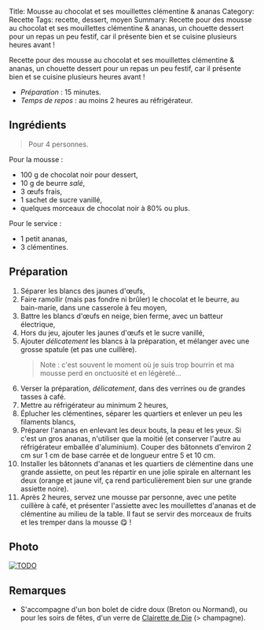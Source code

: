 Title: Mousse au chocolat et ses mouillettes clémentine & ananas
Category: Recette
Tags: recette, dessert, moyen
Summary: Recette pour des mousse au chocolat et ses mouillettes clémentine & ananas, un chouette dessert pour un repas un peu festif, car il présente bien et se cuisine plusieurs heures avant !

Recette pour des mousse au chocolat et ses mouillettes clémentine & ananas, un chouette dessert pour un repas un peu festif, car il présente bien et se cuisine plusieurs heures avant !

- *Préparation* : 15 minutes.
- *Temps de repos* : au moins 2 heures au réfrigérateur.

## Ingrédients
> Pour 4 personnes.

Pour la mousse :

- 100 g de chocolat noir pour dessert,
- 10 g de beurre *salé*,
- 3 œufs frais,
- 1 sachet de sucre vanillé,
- quelques morceaux de chocolat noir à 80% ou plus.

Pour le service :

- 1 petit ananas,
- 3 clémentines.

## Préparation
1. Séparer les blancs des jaunes d'œufs,
2. Faire ramollir (mais pas fondre ni brûler) le chocolat et le beurre, au bain-marie, dans une casserole à feu moyen,
3. Battre les blancs d'œufs en neige, bien ferme, avec un batteur électrique,
4. Hors du jeu, ajouter les jaunes d'œufs et le sucre vanillé,
5. Ajouter *délicatement* les blancs à la préparation, et mélanger avec une grosse spatule (et pas une cuillère).
    > Note : c'est souvent le moment où je suis trop bourrin et ma mousse perd en onctuosité et en légèreté...
6. Verser la préparation, *délicatement*, dans des verrines ou de grandes tasses à café.
7. Mettre au réfrigérateur au minimum 2 heures,
8. Éplucher les clémentines, séparer les quartiers et enlever un peu les filaments blancs,
9. Préparer l'ananas en enlevant les deux bouts, la peau et les yeux. Si c'est un gros ananas, n'utiliser que la moitié (et conserver l'autre au réfrigérateur emballée d'aluminium). Couper des bâtonnets d'environ 2 cm sur 1 cm de base carrée et de longueur entre 5 et 10 cm.
10. Installer les bâtonnets d'ananas et les quartiers de clémentine dans une grande assiette, on peut les répartir en une jolie spirale en alternant les deux (orange et jaune vif, ça rend particulièrement bien sur une grande assiette noire).
11. Après 2 heures, servez une mousse par personne, avec une petite cuillère à café, et présenter l'assiette avec les mouillettes d'ananas et de clémentine au milieu de la table. Il faut se servir des morceaux de fruits et les tremper dans la mousse :yum: !

## Photo
[![TODO]({filename}images/blank.png)](#)

## Remarques
- S'accompagne d'un bon bolet de cidre doux (Breton ou Normand), ou pour les soirs de fêtes, d'un verre de [Clairette de Die](https://fr.wikipedia.org/wiki/Clairette_de_Die) (> champagne).
